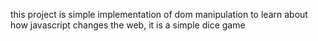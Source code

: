 this project is simple implementation of dom manipulation to learn about how javascript changes the web, it is a simple dice game

